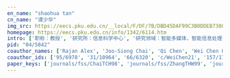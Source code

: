 ```yaml
---
en_name: "shaohua tan"
cn_name: "谭少华"
img_src: https://eecs.pku.edu.cn/__local/F/DF/7B/DBD45DAF99C3B0DDEB73087D0D2_C1D58398_1A1C.jpg?e=.jpg
homepage: https://eecs.pku.edu.cn/info/1342/6114.htm
intro: ['职称：教授', '研究所：信息科学中心', '研究领域：智能多媒体，智能信息处理，商业智能 \r\n\r\n ', '办公电话：86-10-6276 5583', '电子邮件：tan@cis.pku.edu.cn', '个人主页： ']
pid: "04/5842"
coauthor_names: ['Rajan Alex', 'Joo-Siong Chai', 'Qi Chen', 'Wei Chen 0021', 'Yiren Chen', 'Zhe Gao', 'Wolfgang Glänzel', 'Yingduo Han', 'Chang Chieh Hang', 'Jianbin Hao', 'Shi-Zhong He', 'Lizheng Jiang', 'Hongyan Li', 'Shun Li', 'Ping Liang', 'Yu Lin', 'Bingwu Liu', 'Xiang Liu', 'Xiaofan Liu', 'Xinhai Liu', 'Xiuli Ma', 'XiangFeng Meng', 'Sim Heng Ong', 'Ralf Östermark', 'Zhiyong Pan', 'Ying Qiao', 'Baojun Qiu', 'Da Shi', 'Fengming Song', 'V. Srinivasan', 'Guohui Sun', 'Sie-Keng Tan', 'Lv-an Tang', 'Shiwei Tang', 'Youdong Tao', 'Yunhai Tong', 'Ah Chung Tsoi', 'Lieven Vandenberghe', 'Joos Vandewalle', 'Hongding Wang', 'Jianjun Wang', 'Lili Wang', 'Pei-Zhuang Wang', 'Zhonghong Wang', 'Zitian Wang', 'Zonghong Wang', 'Weixin Xie', 'Lincheng Xiu', 'Dongqing Yang', 'Jianjun Yang', 'Yi Yu', 'Dehui Zhang', 'Xinghu Zhang', 'Shuai Zhao', 'Wenbing Zhao 0002', 'Qi Zhu']
coauthor_ids: ['95/6978', '31/10964', '66/6320', 'c/WeiChen21', '157/1780', '20/10069', '78/3081', '115/8925', '64/6478', '49/4975', '152/7547', '31/552', '62/5909', '12/5028', '71/844', '74/2577', '16/7810', '31/5736', '42/6759', '50/7049', '11/646', '13/10181', 'o/SimHengOng', '98/2791', '48/4134', '28/1673', '91/1901', '30/8590', '97/4082', '15/2307', '61/3608', '96/4330', '40/5778', 't/ShiweiTang', '35/615', '14/1705', '03/4407', '37/3332', 'v/JoosVandewalle', '66/527', '00/607', '23/5672', '35/6775', '01/10850', '46/7299', '247/9126', '54/2985', '115/8937', '65/661', '22/456', '99/111', '36/4960', '89/3084', '116/8682', '70/3475', '66/5923']
paper_keys: ['journals/fss/ChaiTCH98', 'journals/fss/ZhangTHW99', 'journals/ijns/HaoVT94', 'journals/ijns/HaoVT93', 'journals/pr/LiuTO96', 'journals/fss/WangOAT01', 'journals/tnn/HanXWCT97', 'journals/jscic/ZhuQT09', 'journals/eswa/WangT09a', 'journals/automatica/TanY96', 'journals/automatica/Tan92', 'journals/ijon/TsoiT97', 'journals/fss/WangOAT01a', 'journals/automatica/Tan96', 'journals/fcsc/YangTWT14', 'journals/eswa/GaoWWT12', 'journals/ijcini/LiST12', 'journals/tsp/TanV88', 'journals/soco/WangOAT01', 'journals/soco/WangT97', 'journals/ijon/TanV94', 'journals/fss/YuT99', 'journals/eswa/WangT09b', 'journals/scientometrics/MengLTGT15', 'journals/eswa/ChenTY11', 'journals/ijon/TanHV95', 'journals/automatica/Tan93', 'journals/ijufks/TanLWH94', 'journals/eswa/WangWZT15', 'journals/tnn/ZhangHTW96', 'journals/fss/WangTSL97', 'journals/automatica/TanHC97', 'journals/pr/LiuTSOX94', 'journals/fss/TanYW98', 'journals/jcam/ChenT09a', 'journals/ijns/TanHV92', 'journals/jcst/WangTTTYS07', 'journals/jcam/ChenT09', 'journals/expert/WangTT94', 'journals/jcsc/ZhuQT08']
---
```

